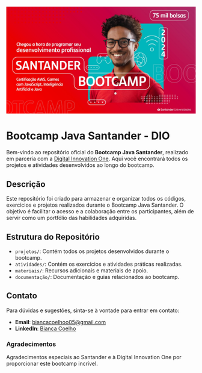 ![Logo do Projeto](https://github.com/NyleCoelho/Santander_Bootcamp/blob/main/Banner.jpg?raw=true)

# Bootcamp Java Santander - DIO

Bem-vindo ao repositório oficial do **Bootcamp Java Santander**, realizado em parceria com a [Digital Innovation One](https://www.dio.me/). Aqui você encontrará todos os projetos e atividades desenvolvidos ao longo do bootcamp.

## Descrição

Este repositório foi criado para armazenar e organizar todos os códigos, exercícios e projetos realizados durante o Bootcamp Java Santander. O objetivo é facilitar o acesso e a colaboração entre os participantes, além de servir como um portfólio das habilidades adquiridas.

## Estrutura do Repositório

- `projetos/`: Contém todos os projetos desenvolvidos durante o bootcamp.
- `atividades/`: Contém os exercícios e atividades práticas realizadas.
- `materiais/`: Recursos adicionais e materiais de apoio.
- `documentação/`: Documentação e guias relacionados ao bootcamp.

## Contato

Para dúvidas e sugestões, sinta-se à vontade para entrar em contato:

- **Email**: biancacoelhoo05@gmail.com
- **LinkedIn**: [Bianca Coelho](https://www.linkedin.com/in/nylecoelho/)


### Agradecimentos

Agradecimentos especiais ao Santander e à Digital Innovation One por proporcionar este bootcamp incrível.



